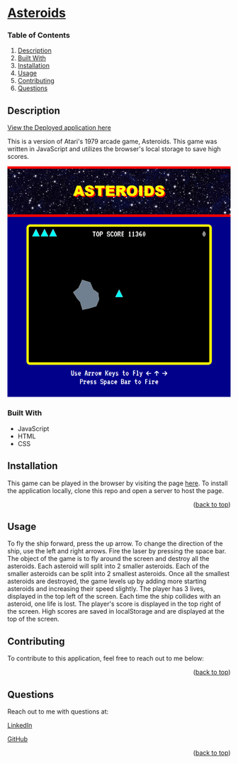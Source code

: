 
<div id="top"></div>



# [Asteroids](https://github.com/apatheticjedi/asteroids)

### Table of Contents

1. [Description](#description)
2. [Built With](#built-with)
3. [Installation](#installation)
4. [Usage](#usage)
5. [Contributing](#contributing)
7. [Questions](#questions)

## Description

[View the Deployed application here](https://apatheticjedi.github.io/asteroids/)

This is a version of Atari's 1979 arcade game, Asteroids. This game was written in JavaScript and utilizes the browser's local storage to save high scores. 

![Asteroids game screen shot](./assets/images/screencapture-127-0-0-1-5500-index-html-2023-03-07-15_49_24.png)

### Built With


* JavaScript
* HTML
* CSS 

## Installation

This game can be played in the browser by visiting the page [here](https://apatheticjedi.github.io/asteroids/). To install the application locally, clone this repo and open a server to host the page.

<p align="right">(<a href="#top">back to top</a>)</p>

## Usage

To fly the ship forward, press the up arrow. To change the direction of the ship, use the left and right arrows. Fire the laser by pressing the space bar. The object of the game is to fly around the screen and destroy all the asteroids. Each asteroid will split into 2 smaller asteroids. Each of the smaller asteroids can be split into 2 smallest asteroids. Once all the smallest asteroids are destroyed, the game levels up by adding more starting asteroids and increasing their speed slightly. The player has 3 lives, displayed in the top left of the screen. Each time the ship collides with an asteroid, one life is lost. The player's score is displayed in the top right of the screen. High scores are saved in localStorage and are displayed at the top of the screen.

## Contributing

To contribute to this application, feel free to reach out to me below:

<p align="right">(<a href="#top">back to top</a>)</p>



## Questions

Reach out to me with questions at:

[LinkedIn](https://www.linkedin.com/in/davidlundt/)

[GitHub](https://github.com/apatheticjedi)



<p align="right">(<a href="#top">back to top</a>)</p>

